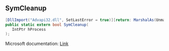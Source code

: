 ## SymCleanup

```csharp
[DllImport("Advapi32.dll", SetLastError = true)][return: MarshalAs(UnmanagedType.Bool)]
public static extern bool SymCleanup(
   IntPtr hProcess
);
```

Microsoft documentation: [Link](https://docs.microsoft.com/en-us/windows/win32/api/dbghelp/nf-dbghelp-symcleanup)
